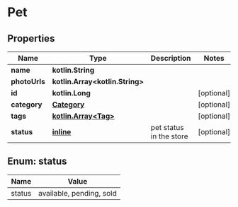 
# Pet

## Properties
Name | Type | Description | Notes
------------ | ------------- | ------------- | -------------
**name** | **kotlin.String** |  | 
**photoUrls** | **kotlin.Array&lt;kotlin.String&gt;** |  | 
**id** | **kotlin.Long** |  |  [optional]
**category** | [**Category**](Category.md) |  |  [optional]
**tags** | [**kotlin.Array&lt;Tag&gt;**](Tag.md) |  |  [optional]
**status** | [**inline**](#Status) | pet status in the store |  [optional]


<a id="Status"></a>
## Enum: status
Name | Value
---- | -----
status | available, pending, sold



